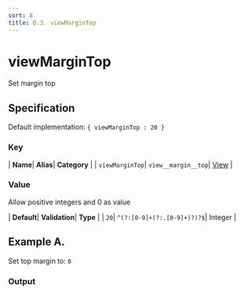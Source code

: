 ```yaml
---
sort: 8
title: B.3. viewMarginTop
---
```

# viewMarginTop

Set margin top


## Specification

Default implementation: ```{ viewMarginTop : 20 }```

### Key

| **Name**| **Alias**| **Category** |
| ```viewMarginTop```| ```view__margin__top```| [View](../options/#view) |

### Value

Allow positive integers and 0 as value

| **Default**| **Validation**| **Type** |
| ```20```| ```^(?:[0-9]+(?:.[0-9]+)?)?$```| Integer |



## Example A.

Set top margin to: ```0```

### Output

  <div id="a">
      <script> 
          d3.statosio( 
    file, 
    "name", 
    [ "mobile" ], 
    { "viewMarginTop" : 0, "view__dom_id" : "a" }
)

      </script>
  </div>

Open output in a [blank window](../sources/viewMarginTop--example-a.html){:target="_self"}. 
Download examples [as zip](../sources/viewMarginTop.zip){:target="_blank"}. 

### Parameters

This dataset shows the mobile google pagerank performance score for a certain website.

| | **Value** | **Type** |
|------:|:------|:------|
| **Source** | ["../data/performance.json"](../data/performance.json) | String |
| **X** | ```"name"``` | String |
| **Y** | ```[ "mobile" ]``` | Array |
| **Options** | ```{ "viewMarginTop" : 0 }``` | Object |


### Source Code

* Invoke Function

```javascript
d3.statosio( 
    file, 
    "name", 
    [ "mobile" ], 
    { "viewMarginTop" : 0 }
)
```

* HTML Implementation

```html
<!DOCTYPE html>
<head>
    <title>d3.statosio - viewMarginTop</title>
    <meta content="text/html;charset=utf-8" http-equiv="Content-Type">
    <meta content="utf-8" http-equiv="encoding">
    <script src="https://cdnjs.cloudflare.com/ajax/libs/d3/6.2.0/d3.js"></script>
    <script src="https://cdnjs.cloudflare.com/ajax/libs/statosio/0.9/statosio.js"></script>
</head>
<body>
    <script>
        d3.json( "../data/performance.json" )
            .then( ( file ) => {
                d3.statosio( 
                    file, 
                    "name", 
                    [ "mobile" ], 
                    { "viewMarginTop" : 0 }
                )
            } )
    </script>
</body>
```
## Example B.

Set top margin to: ```150```

### Output

  <div id="b">
      <script> 
          d3.statosio( 
    file, 
    "name", 
    [ "mobile" ], 
    { "viewMarginTop" : 150, "view__dom_id" : "b" }
)

      </script>
  </div>

Open output in a [blank window](../sources/viewMarginTop--example-b.html){:target="_self"}. 
Download examples [as zip](../sources/viewMarginTop.zip){:target="_blank"}. 

### Parameters

This dataset shows the mobile google pagerank performance score for a certain website.

| | **Value** | **Type** |
|------:|:------|:------|
| **Source** | ["../data/performance.json"](../data/performance.json) | String |
| **X** | ```"name"``` | String |
| **Y** | ```[ "mobile" ]``` | Array |
| **Options** | ```{ "viewMarginTop" : 150 }``` | Object |


### Source Code

* Invoke Function

```javascript
d3.statosio( 
    file, 
    "name", 
    [ "mobile" ], 
    { "viewMarginTop" : 150 }
)
```

* HTML Implementation

```html
<!DOCTYPE html>
<head>
    <title>d3.statosio - viewMarginTop</title>
    <meta content="text/html;charset=utf-8" http-equiv="Content-Type">
    <meta content="utf-8" http-equiv="encoding">
    <script src="https://cdnjs.cloudflare.com/ajax/libs/d3/6.2.0/d3.js"></script>
    <script src="https://cdnjs.cloudflare.com/ajax/libs/statosio/0.9/statosio.js"></script>
</head>
<body>
    <script>
        d3.json( "../data/performance.json" )
            .then( ( file ) => {
                d3.statosio( 
                    file, 
                    "name", 
                    [ "mobile" ], 
                    { "viewMarginTop" : 150 }
                )
            } )
    </script>
</body>
```
